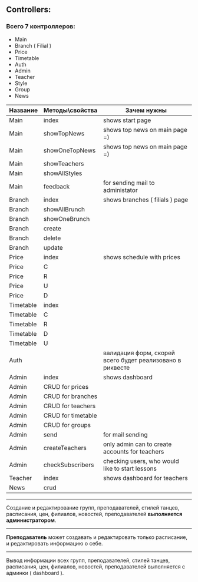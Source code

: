 ## Controllers:


### Всего 7 контроллеров: 

 - Main
 - Branch ( Filial )
 - Price
 - Timetable
 - Auth
 - Admin
 - Teacher
 - Style
 - Group
 - News

| Название | Методы\свойства |Зачем нужны|
|--|--|--|
| Main | index | shows start page |
| Main | showTopNews | shows top news on main page =) |
| Main | showOneTopNews | shows top news on main page =) |
| Main | showTeachers |  |
| Main | showAllStyles |  |
| Main | feedback | for sending mail to administator |
| Branch | index | shows branches ( filials ) page |
| Branch | showAllBrunch |  |
| Branch | showOneBrunch |  |
| Branch | create | |
| Branch | delete | |
| Branch | update | |
| Price | index | shows schedule with prices |
| Price | C | |
| Price | R | |
| Price | U | |
| Price | D | |
| Timetable | index | |
| Timetable | C | |
| Timetable | R | |
| Timetable | D | |
| Timetable | U | |
| Auth |  | валидация форм, скорей всего будет реализовано в риквесте |
| Admin | index | shows dashboard |
| Admin | CRUD for prices | |
| Admin | CRUD for branches | |
| Admin | CRUD for teachers | |
| Admin | CRUD for timetable | |
| Admin | CRUD for groups | |
| Admin | send | for mail sending|
| Admin | createTeachers | only admin can to create accounts for teachers |
| Admin | checkSubscribers | checking users, who would like to start lessons |
| Teacher | index | shows dashboard for teachers|
| News| crud | |
---
Создание и редактирование групп, преподавателей, стилей танцев, 			
расписания, цен, филиалов, новостей, преподавателей **выполняется администратором**.

---
**Преподаватель** может создавать и редактировать только расписание, и редактировать информацию о себе.

---
Вывод информации всех групп, преподавателей, стилей танцев, 			
расписания, цен, филиалов, новостей, преподавателей выполняется с админки ( dashboard ). 
